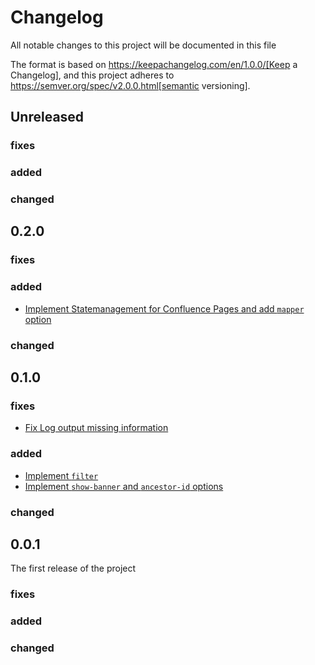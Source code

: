 # Changelog

All notable changes to this project will be documented in this file

The format is based on https://keepachangelog.com/en/1.0.0/[Keep a Changelog],
and this project adheres to https://semver.org/spec/v2.0.0.html[semantic versioning].

## Unreleased

### fixes

### added

### changed

## 0.2.0

### fixes

### added

- [Implement Statemanagement for Confluence Pages and add `mapper` option](https://github.com/PacoVK/antora-confluence/pull/7)

### changed

## 0.1.0

### fixes

- [Fix Log output missing information](https://github.com/PacoVK/antora-confluence/pull/3)

### added

- [Implement `filter`](https://github.com/PacoVK/antora-confluence/pull/4)
- [Implement `show-banner` and `ancestor-id` options](https://github.com/PacoVK/antora-confluence/pull/5)

### changed

## 0.0.1

The first release of the project

### fixes

### added

### changed
